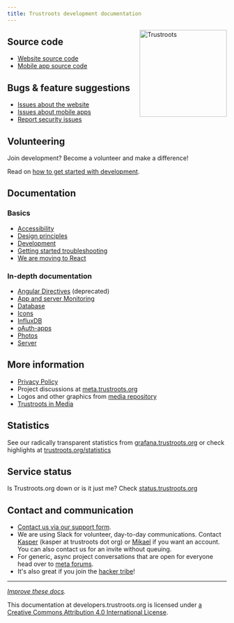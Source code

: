 ```yaml
---
title: Trustroots development documentation
---
```


<div style="float:right">
  <a href="https://www.trustroots.org/"><img width="200"
src="https://cdn.rawgit.com/Trustroots/trustroots/master/public/img/logo/color.svg"
alt="Trustroots"></a>
</div>

## Source code

- [Website source code](https://github.com/trustroots/trustroots)
- [Mobile app source code](https://github.com/trustroots/trustroots-expo-mobile)

## Bugs & feature suggestions

- [Issues about the website](https://github.com/Trustroots/trustroots/issues)
- [Issues about mobile apps](https://github.com/Trustroots/trustroots-expo-mobile/issues)
- [Report security issues](https://github.com/Trustroots/trustroots/blob/master/SECURITY.md#readme)

## Volunteering

Join development? Become a volunteer and make a difference!

Read on [how to get started with development](Development-Getting-Started.md).

## Documentation

### Basics
- [Accessibility](Accessibility.md)
- [Design principles](Design-principles.md)
- [Development](Development.md)
- [Getting started troubleshooting](Troubleshooting.md)
- [We are moving to React](React.md)

### In-depth documentation
- [Angular Directives](Angular-Directives.md) (deprecated)
- [App and server Monitoring](Monitoring.md)
- [Database](Database.md)
- [Icons](Icons.md)
- [InfluxDB](InfluxDB.md)
- [oAuth-apps](oAuth-apps.md)
- [Photos](Photos.md)
- [Server](Server.md)

## More information
- [Privacy Policy](Privacy-Policy.md)
- Project discussions at [meta.trustroots.org](https://meta.trustroots.org/)
- Logos and other graphics from [media repository](https://github.com/trustroots/media)
- [Trustroots in Media](https://www.trustroots.org/media)

## Statistics

See our radically transparent statistics from
[grafana.trustroots.org](https://grafana.trustroots.org) or check
highlights at
[trustroots.org/statistics](https://www.trustroots.org/statistics)

## Service status

Is Trustroots.org down or is it just me? Check
[status.trustroots.org](https://status.trustroots.org/)

## Contact and communication

- [Contact us via our support form](https://www.trustroots.org/contact).
- We are using Slack for volunteer, day-to-day communications. Contact [Kasper](https://www.trustroots.org/profile/guaka) (kasper at trustroots dot org) or
[Mikael](https://www.trustroots.org/profile/mikael) if you want an
account. You can also contact us for an invite without queuing.
- For generic, async project conversations that are open for everyone head over to [meta forums](https://meta.trustroots.org/).
- It's also great if you join the [hacker tribe](https://www.trustroots.org/tribes/hackers)!

---

_[Improve these docs](https://github.com/Trustroots/trustroots/tree/master/docs)._

This documentation at developers.trustroots.org is licensed under [a Creative Commons Attribution 4.0 International License](http://creativecommons.org/licenses/by/4.0/).
